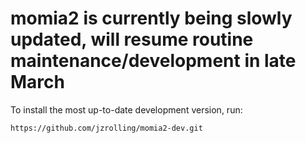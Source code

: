 # momia2 is currently being slowly updated, will resume routine maintenance/development in late March
To install the most up-to-date development version, run:
```
https://github.com/jzrolling/momia2-dev.git

```
